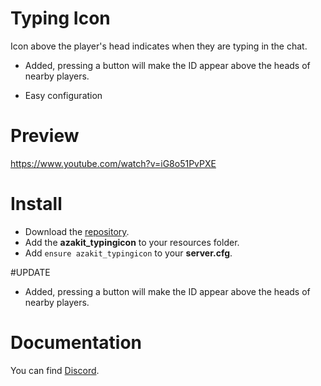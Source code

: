 # Typing Icon
Icon above the player's head indicates when they are typing in the chat.
+ Added, pressing a button will make the ID appear above the heads of nearby players.

* Easy configuration

# Preview
https://www.youtube.com/watch?v=iG8o51PvPXE

# Install
- Download the [repository](https://github.com/AzakitHU/azakit_typingicon).
- Add the **azakit_typingicon** to your resources folder.
- Add `ensure azakit_typingicon` to your **server.cfg**.

#UPDATE
- Added, pressing a button will make the ID appear above the heads of nearby players.

# Documentation
You can find [Discord](https://discord.gg/DmsF6DbCJ9).
